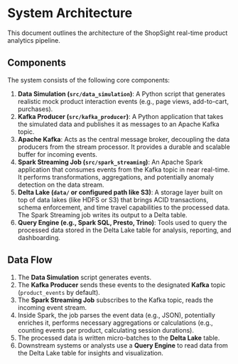 # System Architecture

This document outlines the architecture of the ShopSight real-time product analytics pipeline.

## Components

The system consists of the following core components:

1.  **Data Simulation (`src/data_simulation`)**: A Python script that generates realistic mock product interaction events (e.g., page views, add-to-cart, purchases).
2.  **Kafka Producer (`src/kafka_producer`)**: A Python application that takes the simulated data and publishes it as messages to an Apache Kafka topic.
3.  **Apache Kafka**: Acts as the central message broker, decoupling the data producers from the stream processor. It provides a durable and scalable buffer for incoming events.
4.  **Spark Streaming Job (`src/spark_streaming`)**: An Apache Spark application that consumes events from the Kafka topic in near real-time. It performs transformations, aggregations, and potentially anomaly detection on the data stream.
5.  **Delta Lake (`data/` or configured path like S3)**: A storage layer built on top of data lakes (like HDFS or S3) that brings ACID transactions, schema enforcement, and time travel capabilities to the processed data. The Spark Streaming job writes its output to a Delta table.
6.  **Query Engine (e.g., Spark SQL, Presto, Trino)**: Tools used to query the processed data stored in the Delta Lake table for analysis, reporting, and dashboarding.

## Data Flow

1.  The **Data Simulation** script generates events.
2.  The **Kafka Producer** sends these events to the designated **Kafka** topic (`product_events` by default).
3.  The **Spark Streaming Job** subscribes to the Kafka topic, reads the incoming event stream.
4.  Inside Spark, the job parses the event data (e.g., JSON), potentially enriches it, performs necessary aggregations or calculations (e.g., counting events per product, calculating session durations).
5.  The processed data is written micro-batches to the **Delta Lake** table.
6.  Downstream systems or analysts use a **Query Engine** to read data from the Delta Lake table for insights and visualization.